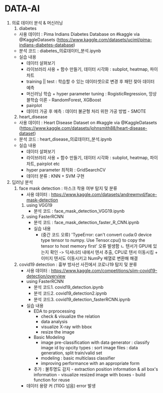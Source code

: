 # DATA-AI

1. 의료 데이터 분석 & 머신러닝 
   01. diabetes
      - 사용 데이터 : Pima Indians Diabetes Database on #kaggle via @KaggleDatasets (https://www.kaggle.com/datasets/uciml/pima-indians-diabetes-database)
      - 분석 코드 : diabetes_의료데이터_분석.ipynb
      - 실습 내용
          - 데이터 살펴보기
          - 라이브러리 사용 + 함수 만들기, 데이터 시각화 : subplot, heatmap, 파이차트
          - training || test : 학습할 수 있는 데이터셋으로 변경 후 패턴 찾아 데이터 예측
          - 머신러닝 학습 + hyper parameter tuning 
            : RogisticRegression, 앙상블학습 이론 - RandomForest, XGBoost
          - pairplot
          - 데이터 가공 후 예측
            : 데이터 불균형 처리 위한 가공 방법 - SMOTE
   02. heart_disease
      - 사용 데이터 : Heart Disease Dataset on #kaggle via @KaggleDatasets (https://www.kaggle.com/datasets/johnsmith88/heart-disease-dataset)
      - 분석 코드 : heart_disease_의료데이터_분석.ipynb
      - 실습 내용
          - 데이터 살펴보기
          - 라이브러리 사용 + 함수 만들기, 데이터 시각화 : subplot, heatmap, 파이차트, pairplot etc
          - hyper parameter 최적화 : GridSearchCV
          - 데이터 분류 : KNN + SVM 구현
 2. 딥러닝 분석
    01. face mask detection : 마스크 착용 여부 탐지 및 분류 
        - 사용 데이터 : https://www.kaggle.com/datasets/andrewmvd/face-mask-detection
        1. using VGG19
           - 분석 코드 : face_mask_detection_VGG19.ipynb
        2. using FasterRCNN
           - 분석 코드 : face_mask_detection_faster_R_CNN.ipynb
           - 실습 내용
                - (중간 코드 오류) 'TypeError: can't convert cuda:0 device type tensor to numpy. Use Tensor.cpu() to copy the tensor to host memory first' 오류 발생함
                  ㄴ 텐서가 GPU에 있는지 확인 -> 딕셔너리 내에서 텐서 추출, CPU로 텐서 이동시킴 + 이미지 텐서도 이동시키고 NumPy 배열로 변환해 해결
    02. covid19 detection : 흉부 방사선 사진에서 코로나19 탐지 및 분류 
        - 사용 데이터 : https://www.kaggle.com/competitions/siim-covid19-detection/overview 
        - using FasterRCNN
           - 분석 코드1. covid19_detection.ipynb
           - 분석 코드2. covid19_detection2.ipynb
           - 분석 코드3. covid19_detection_fasterRCNN.ipynb
        - 실습 내용 
           - EDA to prprocessing
                - check & visualize the relation
                - data analysis
                - visualize X-ray with bbox
                - resize the image
           - Basic Modeling
                - image pre-classification with data generator
                     : classify image id by opcity types
                     : sort image files
                     : data generation, split train/valid set
                - modeling : basic multiclass classifier
                - improving performance with an appropriate form 
           - 추가 : 불투명도 감지
                  - extraction position information & all box's information
                  - visualize resized image with boxes
                  - build function for reuse
         * 데이터 용량 커 (110G 넘음) error 발생

